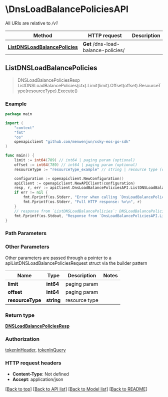 # \DnsLoadBalancePoliciesAPI

All URIs are relative to */v1*

Method | HTTP request | Description
------------- | ------------- | -------------
[**ListDNSLoadBalancePolicies**](DnsLoadBalancePoliciesAPI.md#ListDNSLoadBalancePolicies) | **Get** /dns-load-balance-policies/ | 



## ListDNSLoadBalancePolicies

> DNSLoadBalancePoliciesResp ListDNSLoadBalancePolicies(ctx).Limit(limit).Offset(offset).ResourceType(resourceType).Execute()





### Example

```go
package main

import (
	"context"
	"fmt"
	"os"
	openapiclient "github.com/menwenjun/xsky-eos-go-sdk"
)

func main() {
	limit := int64(789) // int64 | paging param (optional)
	offset := int64(789) // int64 | paging param (optional)
	resourceType := "resourceType_example" // string | resource type (optional)

	configuration := openapiclient.NewConfiguration()
	apiClient := openapiclient.NewAPIClient(configuration)
	resp, r, err := apiClient.DnsLoadBalancePoliciesAPI.ListDNSLoadBalancePolicies(context.Background()).Limit(limit).Offset(offset).ResourceType(resourceType).Execute()
	if err != nil {
		fmt.Fprintf(os.Stderr, "Error when calling `DnsLoadBalancePoliciesAPI.ListDNSLoadBalancePolicies``: %v\n", err)
		fmt.Fprintf(os.Stderr, "Full HTTP response: %v\n", r)
	}
	// response from `ListDNSLoadBalancePolicies`: DNSLoadBalancePoliciesResp
	fmt.Fprintf(os.Stdout, "Response from `DnsLoadBalancePoliciesAPI.ListDNSLoadBalancePolicies`: %v\n", resp)
}
```

### Path Parameters



### Other Parameters

Other parameters are passed through a pointer to a apiListDNSLoadBalancePoliciesRequest struct via the builder pattern


Name | Type | Description  | Notes
------------- | ------------- | ------------- | -------------
 **limit** | **int64** | paging param | 
 **offset** | **int64** | paging param | 
 **resourceType** | **string** | resource type | 

### Return type

[**DNSLoadBalancePoliciesResp**](DNSLoadBalancePoliciesResp.md)

### Authorization

[tokenInHeader](../README.md#tokenInHeader), [tokenInQuery](../README.md#tokenInQuery)

### HTTP request headers

- **Content-Type**: Not defined
- **Accept**: application/json

[[Back to top]](#) [[Back to API list]](../README.md#documentation-for-api-endpoints)
[[Back to Model list]](../README.md#documentation-for-models)
[[Back to README]](../README.md)

